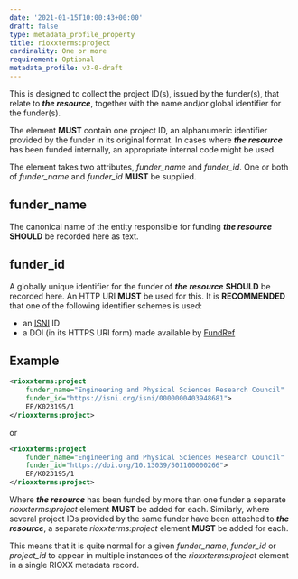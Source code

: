 ```yaml
---
date: '2021-01-15T10:00:43+00:00'
draft: false
type: metadata_profile_property
title: rioxxterms:project
cardinality: One or more
requirement: Optional
metadata_profile: v3-0-draft
---
```

This is designed to collect the project ID(s), issued by the funder(s), that relate to ***the resource***, together with the name and/or global identifier for the funder(s).

The element **MUST** contain one project ID, an alphanumeric identifier provided by the funder in its original format. In cases where ***the resource*** has been funded internally, an appropriate internal code might be used.

The element takes two attributes, *funder_name* and *funder_id*. One or both of *funder_name* and *funder_id* **MUST** be supplied.

## funder_name
The canonical name of the entity responsible for funding ***the resource*** **SHOULD** be recorded here as text.

## funder_id
A globally unique identifier for the funder of ***the resource*** **SHOULD** be recorded here. An HTTP URI **MUST** be used for this. It is **RECOMMENDED** that one of the following identifier schemes is used:

* an [ISNI](http://isni.org) ID
* a DOI (in its HTTPS URI form) made available by [FundRef](http://www.crossref.org/fundref/)

## Example

```xml
<rioxxterms:project
    funder_name="Engineering and Physical Sciences Research Council"
    funder_id="https://isni.org/isni/0000000403948681">
    EP/K023195/1
</rioxxterms:project>
```

or

```xml
<rioxxterms:project
    funder_name="Engineering and Physical Sciences Research Council"
    funder_id="https://doi.org/10.13039/501100000266">
    EP/K023195/1
</rioxxterms:project>
```


Where ***the resource*** has been funded by more than one funder a separate *rioxxterms:project* element **MUST** be added for each. Similarly, where several project IDs provided by the same funder have been attached to ***the resource***, a separate *rioxxterms:project* element **MUST** be added for each.

This means that it is quite normal for a given *funder_name*, *funder_id* or *project_id* to appear in multiple instances of the *rioxxterms:project* element in a single RIOXX metadata record.
